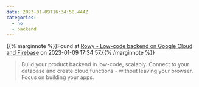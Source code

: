 ```yaml
---
date: 2023-01-09T16:34:58.444Z
categories:
  - no
  - backend
---
```

{{% marginnote %}}Found at [Rowy - Low-code backend on Google Cloud and Firebase](https://www.rowy.io/) on 2023-01-09 17:34:57.{{% /marginnote %}}

> Build your product backend in low-code, scalably. Connect to your database and create cloud functions - without leaving your browser. Focus on building your apps.

